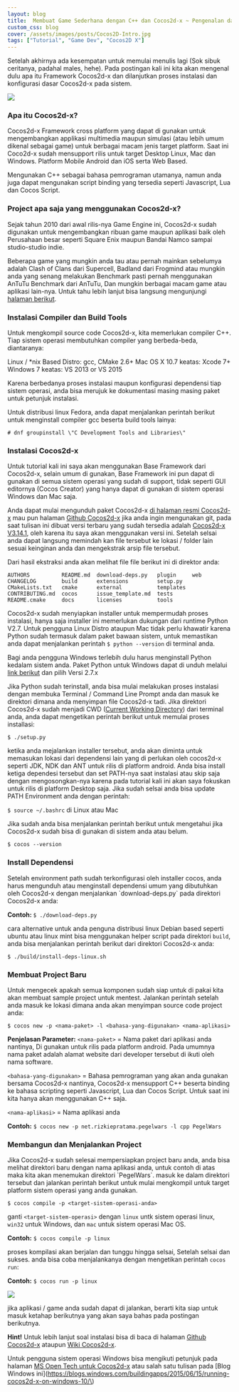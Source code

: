 ```yaml
---
layout: blog
title:  Membuat Game Sederhana dengan C++ dan Cocos2d-x ~ Pengenalan dan Instalasi
custom_css: blog
cover: /assets/images/posts/Cocos2D-Intro.jpg
tags: ["Tutorial", "Game Dev", "Cocos2D X"]
---
```


Setelah akhirnya ada kesempatan untuk memulai menulis lagi (Sok sibuk ceritanya, padahal males, hehe). Pada postingan kali ini kita akan mengenal dulu apa itu Framework Cocos2d-x dan dilanjutkan proses instalasi dan konfigurasi dasar Cocos2d-x pada sistem.


![](/content/images/2017/04/Cocos2d-xPi_Version3.14_Banner.jpeg)

<h3>Apa itu Cocos2d-x?</h3>
Cocos2d-x Framework cross platform yang dapat di gunakan untuk mengembangkan applikasi multimedia maupun simulasi (atau lebih umum dikenal sebagai game) untuk berbagai macam jenis target platform. Saat ini Coco2d-x sudah mensupport rilis untuk target Desktop Linux, Mac dan Windows. Platform Mobile Android dan iOS serta Web Based.

Mengunakan C++ sebagai bahasa pemrograman utamanya, namun anda juga dapat mengunakan script binding yang tersedia seperti Javascript, Lua dan Cocos Script.


<h3>Project apa saja yang menggunakan Cocos2d-x?</h3>
Sejak tahun 2010 dari awal rilis-nya Game Engine ini, Cocos2d-x sudah digunakan untuk mengembangkan ribuan game maupun aplikasi baik oleh Perusahaan besar seperti Square Enix maupun Bandai Namco sampai studio-studio indie. 

Beberapa game yang mungkin anda tau atau pernah mainkan sebelumya adalah Clash of Clans dari Supercell, Badland dari Frogmind atau mungkin anda yang senang melakukan Benchmark pasti pernah menggunakan AnTuTu Benchmark dari AnTuTu, Dan mungkin berbagai macam game atau aplikasi lain-nya. Untuk tahu lebih lanjut bisa langsung mengunjungi [halaman berikut](http://cocos2d-x.org/games).

<h3>Instalasi Compiler dan Build Tools</h3>
Untuk mengkompil source code Cocos2d-x, kita memerlukan compiler C++. Tiap sistem operasi membutuhkan compiler yang berbeda-beda, diantaranya:

Linux / *nix Based Distro: gcc, CMake 2.6+
Mac OS X 10.7 keatas: Xcode 7+
Windows 7 keatas: VS 2013 or VS 2015

Karena berbedanya proses instalasi maupun konfigurasi dependensi tiap sistem operasi, anda bisa merujuk ke dokumentasi masing masing paket untuk petunjuk instalasi.

Untuk distribusi linux Fedora, anda dapat menjalankan perintah berikut untuk menginstall compiler gcc beserta build tools lainya:

`# dnf groupinstall \"C Development Tools and Libraries\"`


<h3>Instalasi Cocos2d-x</h3>
Untuk tutorial kali ini saya akan menggunakan Base Framework dari Cocos2d-x, selain umum di gunakan, Base Framework ini pun dapat di gunakan di semua sistem operasi yang sudah di support, tidak seperti GUI editornya (Cocos Creator) yang hanya dapat di gunakan di sistem operasi Windows dan Mac saja.

Anda dapat mulai mengunduh paket Cocos2d-x [di halaman resmi Cocos2d-x](http://cocos2d-x.org/download) mau pun halaman [Github Cocos2d-x](https://github.com/cocos2d/cocos2d-x) jika anda ingin mengunakan git, pada saat tulisan ini dibuat versi terbaru yang sudah tersedia adalah [Cocos2d-x V3.14.1](http://www.cocos2d-x.org/filedown/cocos2d-x-3.14.1.zip), oleh karena itu saya akan menggunakan versi ini. Setelah selsai anda dapat langsung memindah kan file tersebut ke lokasi / folder lain sesuai keinginan anda dan mengekstrak arsip file tersebut.


Dari hasil ekstraksi anda akan melihat file file berikut ini di direktor anda:
```
AUTHORS          README.md  download-deps.py   plugin     web
CHANGELOG        build      extensions         setup.py
CMakeLists.txt   cmake      external           templates
CONTRIBUTING.md  cocos      issue_template.md  tests
README.cmake     docs       licenses           tools
```


Cocos2d-x sudah menyiapkan installer untuk mempermudah proses instalasi, hanya saja installer ini memerlukan dukungan dari runtime Python V2.7. Untuk pengguna Linux Distro ataupun Mac tidak perlu khawatir karena Python sudah termasuk dalam paket bawaan sistem, untuk memastikan anda dapat menjalankan perintah `$ python --version` di terminal anda.

Bagi anda pengguna Windows terlebih dulu harus menginstall Python kedalam sistem anda. Paket Python untuk Windows dapat di unduh melalui [link berikut](https://www.python.org/downloads/windows/) dan pilih Versi 2.7.x

Jika Python sudah terinstall, anda bisa mulai melakukan proses instalasi dengan membuka Terminal / Command Line Prompt anda dan masuk ke direktori dimana anda menyimpan file Cocos2d-x tadi. Jika direktori Cocos2d-x sudah menjadi CWD ([Current Working Directory](https://en.wikipedia.org/wiki/Working_directory)) dari terminal anda, anda dapat mengetikan perintah berikut untuk memulai proses installasi:

`$ ./setup.py`

ketika anda mejalankan installer tersebut, anda akan diminta untuk memasukan lokasi dari dependensi lain yang di perlukan oleh cocos2d-x seperti JDK, NDK dan ANT untuk rilis di platform android. Anda bisa install ketiga dependesi tersebut dan set PATH-nya saat instalasi atau skip saja dengan mengosongkan-nya karena pada tutorial kali ini akan saya fokuskan untuk rilis di platform Desktop saja. Jika sudah selsai anda bisa update PATH Environment anda dengan perintah:

`$ source ~/.bashrc` di Linux atau Mac

Jika sudah anda bisa menjalankan perintah berikut untuk mengetahui jika Cocos2d-x sudah bisa di gunakan di sistem anda atau belum.

`$ cocos --version`

<h3>Install Dependensi</h3>
Setelah environment path sudah terkonfigurasi oleh installer cocos, anda harus mengunduh atau menginstall dependensi umum yang dibutuhkan oleh Cocos2d-x dengan menjalankan `download-deps.py` pada direktori Cocos2d-x anda:

<b>Contoh: </b> `$ ./download-deps.py`

cara alternative untuk anda penguna distribusi linux Debian based seperti ubuntu atau linux mint bisa menggunakan helper script pada direktori `build`, anda bisa menjalankan perintah berikut dari direktori Cocos2d-x anda:

`$ ./build/install-deps-linux.sh`

<h3>Membuat Project Baru</h3>
Untuk mengecek apakah semua komponen sudah siap untuk di pakai kita akan membuat sample project untuk mentest. Jalankan perintah setelah anda masuk ke lokasi dimana anda akan menyimpan source code project anda:

`$ cocos new -p <nama-paket> -l <bahasa-yang-digunakan> <nama-aplikasi>`

<b>Penjelasan Parameter:</b>
`<nama-paket>` = Nama paket dari aplikasi anda nantinya, Di gunakan untuk rilis pada platform android. Pada umumnya nama paket adalah alamat website dari developer tersebut di ikuti oleh nama software.

`<bahasa-yang-digunakan>` = Bahasa pemrograman yang akan anda gunakan bersama Cocos2d-x nantinya, Cocos2d-x mensupport C++ beserta binding ke bahasa scripting seperti Javascript, Lua dan Cocos Script. Untuk saat ini kita hanya akan menggunakan C++ saja.

`<nama-aplikasi>` = Nama aplikasi anda


<b>Contoh:</b> `$ cocos new -p net.rizkiepratama.pegelwars -l cpp PegelWars`

<h3>Membangun dan Menjalankan Project</h3>
Jika Cocos2d-x sudah selesai mempersiapkan project baru anda, anda bisa melihat direktori baru dengan nama aplikasi anda, untuk contoh di atas maka kita akan menemukan direktori `PegelWars`. masuk ke dalam direktori tersebut dan jalankan perintah berikut untuk mulai mengkompil untuk target platform sistem operasi yang anda gunakan.

`$ cocos compile -p <target-sistem-operasi-anda>`

ganti `<target-sistem-operasi>` dengan `linux` untk sistem operasi linux, `win32` untuk Windows, dan `mac` untuk sistem operasi Mac OS.

<b>Contoh:</b> `$ cocos compile -p linux`

proses kompilasi akan berjalan dan tunggu hingga selsai, Setelah selsai dan sukses. anda bisa coba menjalankanya dengan mengetikan perintah `cocos run`:

<b>Contoh:</b> `$ cocos run -p linux`

![](/content/images/2017/04/cocos2dx_hello_world_desktop-linux.jpeg)

jika aplikasi / game anda sudah dapat di jalankan, berarti kita siap untuk masuk ketahap berikutnya yang akan saya bahas pada postingan berikutnya.

<b>Hint!</b>
Untuk lebih lanjut soal instalasi bisa di baca di halaman [Github Cocos2d-x](https://github.com/cocos2d/cocos2d-x) ataupun [Wiki Cocos2d-x](http://cocos2d-x.org/docs/installation/).

Untuk pengguna sistem operasi Windows bisa mengikuti petunjuk pada halaman [MS Open Tech untuk Cocos2d-x](http://msopentech.github.io/cocos2d-x/) atau salah satu tulisan pada [Blog Windows ini](https://blogs.windows.com/buildingapps/2015/06/15/running-cocos2d-x-on-windows-10/\)
